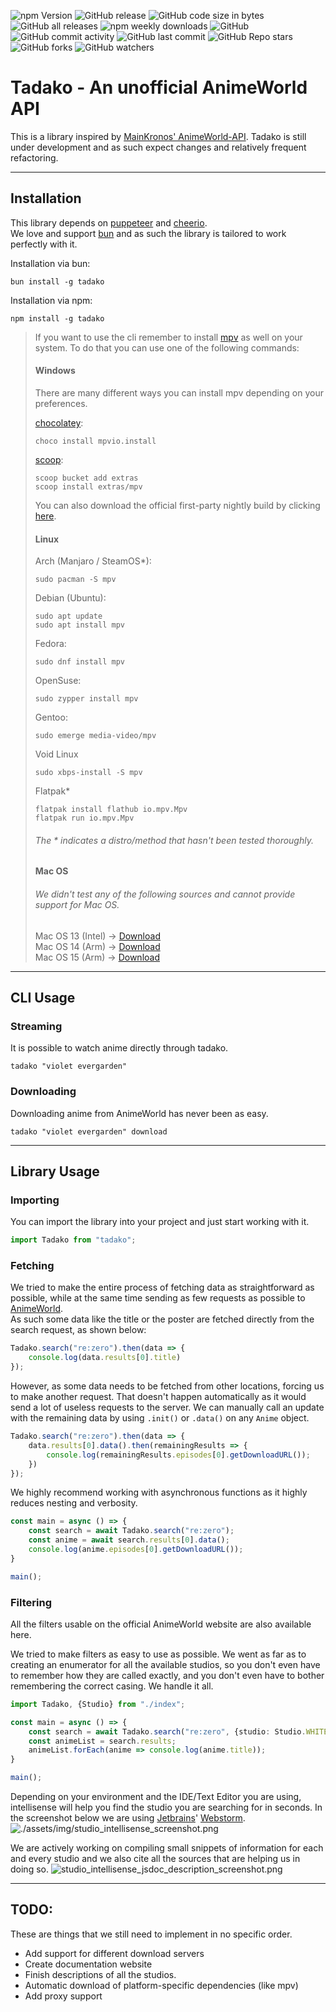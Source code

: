 ![npm Version](https://img.shields.io/badge/npm-v11.0.0-informational?style=for-the-badge&logo=npm)
![GitHub release ](https://img.shields.io/github/v/release/elpideus/tadako?include_prereleases&style=for-the-badge&logo=github)
![GitHub code size in bytes](https://img.shields.io/github/languages/code-size/elpideus/tadako?style=for-the-badge&logo=github)
![GitHub all releases](https://img.shields.io/github/downloads/elpideus/tadako/total?style=for-the-badge&logo=github)
![npm weekly downloads](https://img.shields.io/npm/dt/tadako?label=Weekly%20Downloads&style=for-the-badge&logo=npm)
![GitHub](https://img.shields.io/github/license/elpideus/tadako?style=for-the-badge)
![GitHub commit activity](https://img.shields.io/github/commit-activity/y/elpideus/tadako?style=for-the-badge&label=Updates%20Frequency)
![GitHub last commit](https://img.shields.io/github/last-commit/elpideus/tadako?style=for-the-badge&label=Updated)
![GitHub Repo stars](https://img.shields.io/github/stars/elpideus/tadako?label=Stars&style=for-the-badge&logo=github)
![GitHub forks](https://img.shields.io/github/forks/elpideus/tadako?label=Forks&style=for-the-badge&logo=github)
![GitHub watchers](https://img.shields.io/github/watchers/elpideus/tadako?label=Watchers&style=for-the-badge&logo=github)

# Tadako - An unofficial AnimeWorld API

This is a library inspired by [MainKronos' AnimeWorld-API](https://github.com/MainKronos/AnimeWorld-API).
Tadako is still under development and as such expect changes and relatively frequent refactoring.

---

## Installation
This library depends on [puppeteer](https://github.com/puppeteer/puppeteer/) and [cheerio](https://github.com/cheeriojs/cheerio).\
We love and support [bun](https://bun.sh/) and as such the library is tailored to work perfectly with it.

Installation via bun:
```shell script
bun install -g tadako
```

Installation via npm:
```shell script
npm install -g tadako
```

> If you want to use the cli remember to install [mpv](https://mpv.io/) as well on your system. To do that you can use one
> of the following commands:
>
> #### Windows
> There are many different ways you can install mpv depending on your preferences.
>
> [chocolatey](https://chocolatey.org/):
> ```shell
> choco install mpvio.install
> ```
> 
> [scoop](https://scoop.sh/):
> ```shell
> scoop bucket add extras
> scoop install extras/mpv
> ```
> You can also download the official first-party nightly build by clicking [here](https://nightly.link/mpv-player/mpv/workflows/build/master/mpv-x86_64-windows-msvc.zip).
>
> #### Linux
> 
> Arch (Manjaro / SteamOS*): 
> ```shell
> sudo pacman -S mpv
> ```
> 
> Debian (Ubuntu):
> ```shell
> sudo apt update
> sudo apt install mpv
> ```
> 
> Fedora:
> ```shell
> sudo dnf install mpv
> ```
> 
> OpenSuse:
> ```shell
> sudo zypper install mpv
> ```
> 
> Gentoo:
> ```shell
> sudo emerge media-video/mpv
> ```
> 
> Void Linux
> ```shell
> sudo xbps-install -S mpv
> ```
>
> Flatpak*
> ```shell
> flatpak install flathub io.mpv.Mpv
> flatpak run io.mpv.Mpv
>  ```
>
> ###### The * indicates a distro/method that hasn't been tested thoroughly.
> 
> #### Mac OS
> ###### We didn't test any of the following sources and cannot provide support for Mac OS.
> Mac OS 13 (Intel) -> [Download](https://nightly.link/mpv-player/mpv/workflows/build/master/mpv-macos-13-intel.zip) \
> Mac OS 14 (Arm) -> [Download](https://nightly.link/mpv-player/mpv/workflows/build/master/mpv-macos-14-arm.zip) \
> Mac OS 15 (Arm) -> [Download](https://nightly.link/mpv-player/mpv/workflows/build/master/mpv-macos-15-arm.zip)

---

## CLI Usage

### Streaming
It is possible to watch anime directly through tadako.
```shell
tadako "violet evergarden"
```

### Downloading
Downloading anime from AnimeWorld has never been as easy.
```shell
tadako "violet evergarden" download
```

---

## Library Usage

### Importing
You can import the library into your project and just start working with it.

```typescript
import Tadako from "tadako";
```

### Fetching
We tried to make the entire process of fetching data as straightforward as possible, while at the 
same time sending as few requests as possible to [AnimeWorld](https://animeworld.so).\
As such some data like the title or the poster are fetched directly from the search request, as shown below:

```typescript
Tadako.search("re:zero").then(data => {
    console.log(data.results[0].title)
});
```

However, as some data needs to be fetched from other locations, forcing us to make another request. That doesn't happen
automatically as it would send a lot of useless requests to the server. We can manually call an update with the
remaining data by using `.init()` or `.data()` on any `Anime` object. 

```typescript
Tadako.search("re:zero").then(data => {
    data.results[0].data().then(remainingResults => {
        console.log(remainingResults.episodes[0].getDownloadURL());
    })
});
```

We highly recommend working with asynchronous functions as it highly reduces nesting and verbosity.

```typescript
const main = async () => {
    const search = await Tadako.search("re:zero");
    const anime = await search.results[0].data();
    console.log(anime.episodes[0].getDownloadURL());
}

main();
```

### Filtering

All the filters usable on the official AnimeWorld website are also available here.

We tried to make filters as easy to use as possible. We went as far as to creating an
enumerator for all the available studios, so you don't even have to remember how they are called exactly, and you don't
even have to bother remembering the correct casing. We handle it all.

```typescript
import Tadako, {Studio} from "./index";

const main = async () => {
    const search = await Tadako.search("re:zero", {studio: Studio.WHITE_FOX});
    const animeList = search.results;
    animeList.forEach(anime => console.log(anime.title));
}

main();
```

Depending on your environment and the IDE/Text Editor you are using, intellisense will help you find the studio you are
searching for in seconds. In the screenshot below we are using [Jetbrains](https://www.jetbrains.com/)' 
[Webstorm](https://www.jetbrains.com/webstorm/).
![./assets/img/studio_intellisense_screenshot.png](assets/img/studio_intellisense_screenshot.png)

We are actively working on compiling small snippets of information for each and every studio and we also cite all the
sources that are helping us in doing so.
![studio_intellisense_jsdoc_description_screenshot.png](assets/img/studio_intellisense_jsdoc_description_screenshot.png)

---

## TODO:

These are things that we still need to implement in no specific order.

- Add support for different download servers
- Create documentation website
- Finish descriptions of all the studios.
- Automatic download of platform-specific dependencies (like mpv)
- Add proxy support